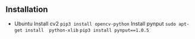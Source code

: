 ## Installation
 - Ubuntu
Install cv2
`pip3 install opencv-python`
Install pynput
`sudo apt-get install  python-xlib`
`pip3 install pynput==1.0.5`
